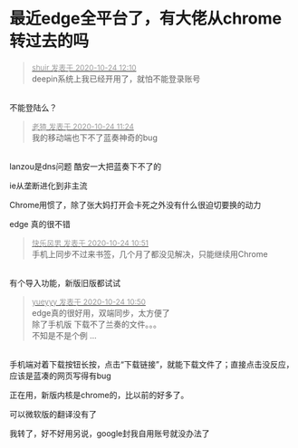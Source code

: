 # 最近edge全平台了，有大佬从chrome转过去的吗


<div class="quote"><blockquote><font size="2"><a href="https://www.hostloc.com/forum.php?mod=redirect&amp;goto=findpost&amp;pid=9345173&amp;ptid=757895" target="_blank"><font color="#999999">shuir 发表于 2020-10-24 12:10</font></a></font><br />
deepin系统上我已经开用了，就怕不能登录账号</blockquote></div><br />
不能登陆么？

<div class="quote"><blockquote><font size="2"><a href="https://www.hostloc.com/forum.php?mod=redirect&amp;goto=findpost&amp;pid=9344980&amp;ptid=757895" target="_blank"><font color="#999999">老猹 发表于 2020-10-24 11:24</font></a></font><br />
我的移动端也下不了蓝奏神奇的bug</blockquote></div><br />
lanzou是dns问题 酷安一大把蓝奏下不了的<img src="static/image/smiley/yct/011.gif" smilieid="33" border="0" alt="" /><img id="aimg_qjH4p" onclick="zoom(this, this.src, 0, 0, 0)" class="zoom" src="https://cdn.jsdelivr.net/gh/hishis/forum-master/public/images/patch.gif" onmouseover="img_onmouseoverfunc(this)" onload="thumbImg(this)" border="0" alt="" />

ie从垄断进化到非主流

Chrome用惯了，除了张大妈打开会卡死之外没有什么很迫切要换的动力<img id="aimg_V76NB" onclick="zoom(this, this.src, 0, 0, 0)" class="zoom" src="https://cdn.jsdelivr.net/gh/hishis/forum-master/public/images/patch.gif" onmouseover="img_onmouseoverfunc(this)" onload="thumbImg(this)" border="0" alt="" />

edge 真的很不错

<div class="quote"><blockquote><font size="2"><a href="https://www.hostloc.com/forum.php?mod=redirect&amp;goto=findpost&amp;pid=9344811&amp;ptid=757895" target="_blank"><font color="#999999">快乐风男 发表于 2020-10-24 10:51</font></a></font><br />
手机上同步不过来书签，几个月了都没见解决，只能继续用Chrome</blockquote></div><br />
有个导入功能，新版旧版都试试<img id="aimg_Y4r63" onclick="zoom(this, this.src, 0, 0, 0)" class="zoom" src="https://cdn.jsdelivr.net/gh/hishis/forum-master/public/images/patch.gif" onmouseover="img_onmouseoverfunc(this)" onload="thumbImg(this)" border="0" alt="" />

<div class="quote"><blockquote><font size="2"><a href="https://www.hostloc.com/forum.php?mod=redirect&amp;goto=findpost&amp;pid=9344800&amp;ptid=757895" target="_blank"><font color="#999999">yueyyy 发表于 2020-10-24 10:50</font></a></font><br />
edge真的很好用，双端同步，太方便了<br />
除了手机版 下载不了兰奏的文件。。。<br />
不知是不是个例 ...</blockquote></div><br />
手机端对着下载按钮长按，点击“下载链接”，就能下载文件了；直接点击没反应，应该是蓝凑的网页写得有bug

正在用，新版内核是chrome的，比以前的好多了。

可以微软版的翻译没有了

我转了，好不好用另说，google封我自用账号就没办法了
